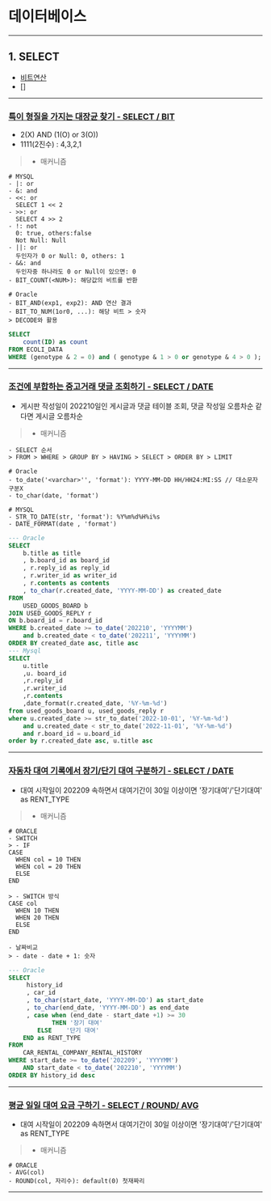# 데이터베이스

------------------------------------------------------------------------------------------
## 1. SELECT
- [비트연산](#)
- []

------------------------------------------------------------------------------------------
### [특이 형질을 가지는 대장균 찾기 - SELECT / BIT](https://school.programmers.co.kr/learn/courses/30/lessons/301646)
- 2(X) AND (1(O) or 3(O))
- 1111(2진수) : 4,3,2,1
> - 매커니즘
```
# MYSQL
- |: or
- &: and
- <<: or
  SELECT 1 << 2
- >>: or
  SELECT 4 >> 2
- !: not
  0: true, others:false
  Not Null: Null
- ||: or
  두인자가 0 or Null: 0, others: 1
- &&: and
  두인자중 하나라도 0 or Null이 있으면: 0
- BIT_COUNT(<NUM>): 해당값의 비트를 반환

# Oracle
- BIT_AND(exp1, exp2): AND 연산 결과
- BIT_TO_NUM(1or0, ...): 해당 비트 > 숫자
> DECODE와 활용
```
```sql
SELECT 
    count(ID) as count
FROM ECOLI_DATA
WHERE (genotype & 2 = 0) and ( genotype & 1 > 0 or genotype & 4 > 0 );
```

------------------------------------------------------------------------------------------
### [조건에 부합하는 중고거래 댓글 조회하기 - SELECT / DATE](https://school.programmers.co.kr/learn/courses/30/lessons/164673?language=oracle)
- 게시판 작성일이 202210일인 게시글과 댓글 테이블 조회, 댓글 작성일 오름차순 같다면 게시글 오름차순
> - 매커니즘
```
- SELECT 순서
> FROM > WHERE > GROUP BY > HAVING > SELECT > ORDER BY > LIMIT 

# Oracle
- to_date('<varchar>'', 'format'): YYYY-MM-DD HH/HH24:MI:SS // 대소문자 구분X
- to_char(date, 'format')

# MYSQL
- STR_TO_DATE(str, 'format'): %Y%m%d%H%i%s
- DATE_FORMAT(date , 'format')
```
```sql
--- Oracle
SELECT
    b.title as title
    , b.board_id as board_id
    , r.reply_id as reply_id
    , r.writer_id as writer_id
    , r.contents as contents
    , to_char(r.created_date, 'YYYY-MM-DD') as created_date
FROM
    USED_GOODS_BOARD b
JOIN USED_GOODS_REPLY r
ON b.board_id = r.board_id
WHERE b.created_date >= to_date('202210', 'YYYYMM')
    and b.created_date < to_date('202211', 'YYYYMM')
ORDER BY created_date asc, title asc
--- Mysql
SELECT
    u.title
    ,u. board_id
    ,r.reply_id
    ,r.writer_id 
    ,r.contents
    ,date_format(r.created_date, '%Y-%m-%d')
from used_goods_board u, used_goods_reply r
where u.created_date >= str_to_date('2022-10-01', '%Y-%m-%d')
    and u.created_date < str_to_date('2022-11-01', '%Y-%m-%d')
    and r.board_id = u.board_id
order by r.created_date asc, u.title asc
```

------------------------------------------------------------------------------------------
### [자동차 대여 기록에서 장기/단기 대여 구분하기 - SELECT / DATE](https://school.programmers.co.kr/learn/courses/30/lessons/151138)
- 대여 시작일이 202209 속하면서 대여기간이 30일 이상이면 '장기대여'/'단기대여' as RENT_TYPE
> - 매커니즘
```
# ORACLE 
- SWITCH
> - IF
CASE 
  WHEN col = 10 THEN
  WHEN col = 20 THEN
  ELSE
END

> - SWITCH 방식
CASE col
  WHEN 10 THEN 
  WHEN 20 THEN
  ELSE
END

- 날짜비교 
> - date - date + 1: 숫자
```
```sql
--- Oracle
SELECT
     history_id
     , car_id
     , to_char(start_date, 'YYYY-MM-DD') as start_date
     , to_char(end_date, 'YYYY-MM-DD') as end_date
     , case when (end_date - start_date +1) >= 30
            THEN '장기 대여'
        ELSE    '단기 대여'
    END as RENT_TYPE    
FROM
    CAR_RENTAL_COMPANY_RENTAL_HISTORY 
WHERE start_date >= to_date('202209', 'YYYYMM')
    AND start_date < to_date('202210', 'YYYYMM')
ORDER BY history_id desc
```

------------------------------------------------------------------------------------------
### [평균 일일 대여 요금 구하기 - SELECT / ROUND/ AVG](https://school.programmers.co.kr/learn/courses/30/lessons/151136)
- 대여 시작일이 202209 속하면서 대여기간이 30일 이상이면 '장기대여'/'단기대여' as RENT_TYPE
> - 매커니즘
```
# ORACLE 
- AVG(col)
- ROUND(col, 자리수): default(0) 첫재짜리
```

------------------------------------------------------------------------------------------